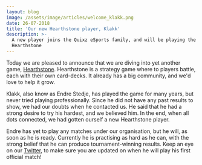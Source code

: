 ```yaml
---
layout: blog
image: /assets/image/articles/welcome_klakk.png
date: 26-07-2018
title: 'Our new Hearthstone player, Klakk'
description: >-
  A new player joins the Quixz eSports family, and will be playing the game,
  Hearthstone
---
```

Today we are pleased to announce that we are diving into yet another game, [Hearthstone](https://playhearthstone.com/en-us/). Hearthstone is a strategy game where to players battle, each with their own card-decks. It already has a big community, and we'd love to help it grow.

Klakk, also know as Endre Stedje, has played the game for many years, but never tried playing professionally. Since he did not have any past results to show, we had our doubts when he contacted us. He said that he had a strong desire to try his hardest, and we believed him. In the end, when all dots connected, we had gotten ourself a new Hearthstone player.

Endre has yet to play any matches under our organisation, but he will, as soon as he is ready. Currently he is practising as hard as he can, with the strong belief that he can produce tournament-winning results. Keep an eye on our [Twitter](https://twitter.com/QuixzeSports), to make sure you are updated on when he will play his first official match!
